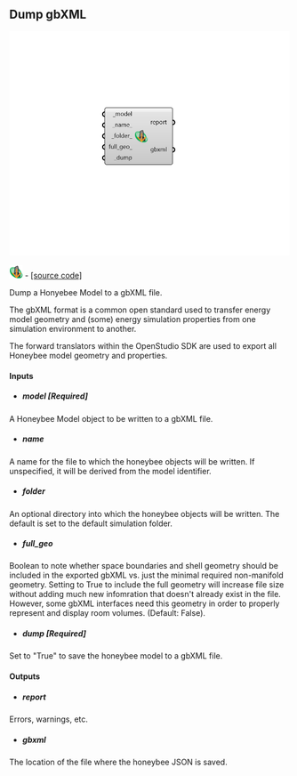## Dump gbXML

![](../../images/components/Dump_gbXML.png)

![](../../images/icons/Dump_gbXML.png) - [[source code]](https://github.com/ladybug-tools/honeybee-grasshopper-core/blob/master/honeybee_grasshopper_core/src//HB%20Dump%20gbXML.py)


Dump a Honyebee Model to a gbXML file. 

The gbXML format is a common open standard used to transfer energy model geometry and (some) energy simulation properties from one simulation environment to another. 

The forward translators within the OpenStudio SDK are used to export all Honeybee model geometry and properties. 



#### Inputs
* ##### model [Required]
A Honeybee Model object to be written to a gbXML file. 
* ##### name 
A name for the file to which the honeybee objects will be written. If unspecified, it will be derived from the model identifier. 
* ##### folder 
An optional directory into which the honeybee objects will be written.  The default is set to the default simulation folder. 
* ##### full_geo 
Boolean to note whether space boundaries and shell geometry should be included in the exported gbXML vs. just the minimal required non-manifold geometry. Setting to True to include the full geometry will increase file size without adding much new infomration that doesn't already exist in the file. However, some gbXML interfaces need this geometry in order to properly represent and display room volumes. (Default: False). 
* ##### dump [Required]
Set to "True" to save the honeybee model to a gbXML file. 

#### Outputs
* ##### report
Errors, warnings, etc. 
* ##### gbxml
The location of the file where the honeybee JSON is saved. 